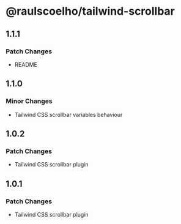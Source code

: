 # @raulscoelho/tailwind-scrollbar

## 1.1.1

### Patch Changes

- README

## 1.1.0

### Minor Changes

- Tailwind CSS scrollbar variables behaviour

## 1.0.2

### Patch Changes

- Tailwind CSS scrollbar plugin

## 1.0.1

### Patch Changes

- Tailwind CSS scrollbar plugin
